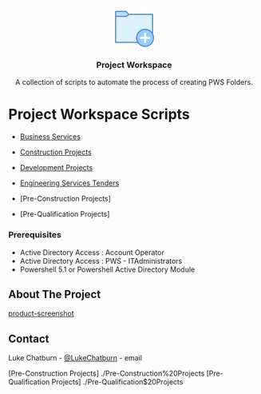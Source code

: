 <!-- PROJECT LOGO -->
<br />
<p align="center">
  <a href="https://github.com/LukeSeddon/repo">
    <img src="images/icon.png" alt="Logo" width="80" height="80">
  </a>

  <h3 align="center">Project Workspace</h3>

  <p align="center">
    A collection of scripts to automate the process of creating PWS Folders.
  </p>
</p>



# Project Workspace Scripts

 - [Business Services]
 
 - [Construction Projects]
 
 - [Development Projects]
 
 - [Engineering Services Tenders]
  
 - [Pre-Construction Projects]
 
 - [Pre-Qualification Projects]


### Prerequisites

* Active Directory Access : Account Operator
* Active Directory Access : PWS - ITAdministrators
* Powershell 5.1 or Powershell Active Directory Module

<!-- ABOUT THE PROJECT -->
## About The Project

[product-screenshot]


<!-- CONTACT -->
## Contact

Luke Chatburn - [@LukeChatburn](https://twitter.com/LukeChatburn) - email

<!-- MARKDOWN LINKS & IMAGES -->
<!-- https://www.markdownguide.org/basic-syntax/#reference-style-links -->
[contributors-shield]: https://img.shields.io/github/contributors/othneildrew/Best-README-Template.svg?style=flat-square
[contributors-url]: https://github.com/othneildrew/Best-README-Template/graphs/contributors
[forks-shield]: https://img.shields.io/github/forks/othneildrew/Best-README-Template.svg?style=flat-square
[forks-url]: https://github.com/othneildrew/Best-README-Template/network/members
[stars-shield]: https://img.shields.io/github/stars/othneildrew/Best-README-Template.svg?style=flat-square
[stars-url]: https://github.com/othneildrew/Best-README-Template/stargazers
[issues-shield]: https://img.shields.io/github/issues/othneildrew/Best-README-Template.svg?style=flat-square
[issues-url]: https://github.com/othneildrew/Best-README-Template/issues
[license-shield]: https://img.shields.io/github/license/othneildrew/Best-README-Template.svg?style=flat-square
[license-url]: https://github.com/othneildrew/Best-README-Template/blob/master/LICENSE.txt
[linkedin-shield]: https://img.shields.io/badge/-LinkedIn-black.svg?style=flat-square&logo=linkedin&colorB=555
[linkedin-url]: https://linkedin.com/in/othneildrew
[product-screenshot]: images/screenshot.png
[Business Services]: ./Business%20Services
[Construction Projects]: ./Construction%20Projects
[Engineering Services Tenders]: ./Engineering%20Services%20Tenders
[Development Projects]: ./Development%20Projects
[Pre-Construction Projects] ./Pre-Construction%20Projects
[Pre-Qualification Projects] ./Pre-Qualification$20Projects
